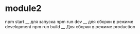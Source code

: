 # module2
npm start __ для запуска
npm run dev __ для сборки в режиме development
npm run build __ Для сборки в режиме production
